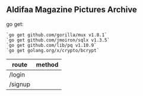## Aldifaa Magazine Pictures Archive

go get: 

	`go get github.com/gorilla/mux v1.8.1`
    `go get github.com/jmoiron/sqlx v1.3.5`
	`go get github.com/lib/pq v1.10.9`
	`go get golang.org/x/crypto/bcrypt`


<table>
<thead>

<tr>
<th>route</th>
<th>method</th>
</tr>
</thead>

<tbody>
<tr>
<td>/login</td>
</tr>
<tr>
<td>/signup</td>
</tr>
</tbody>
</table>
